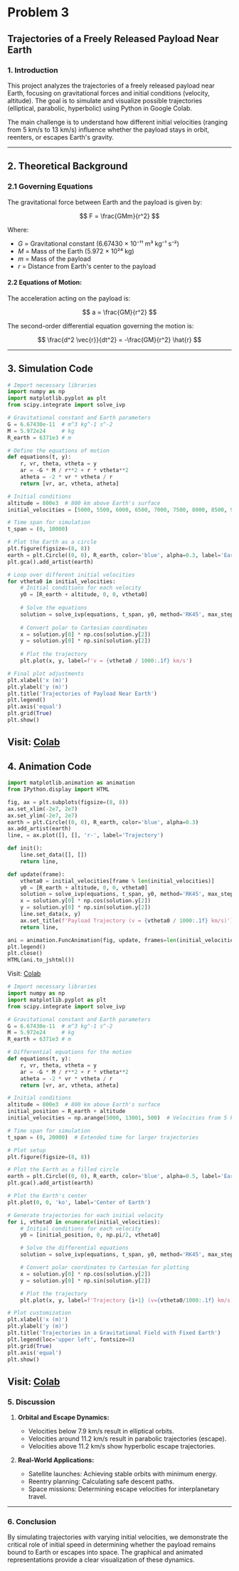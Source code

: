 # Problem 3
## **Trajectories of a Freely Released Payload Near Earth**

### **1. Introduction**

This project analyzes the trajectories of a freely released payload near Earth, focusing on gravitational forces and initial conditions (velocity, altitude). The goal is to simulate and visualize possible trajectories (elliptical, parabolic, hyperbolic) using Python in Google Colab.

The main challenge is to understand how different initial velocities (ranging from 5 km/s to 13 km/s) influence whether the payload stays in orbit, reenters, or escapes Earth's gravity.

---

## **2. Theoretical Background**

### **2.1 Governing Equations**

The gravitational force between Earth and the payload is given by:

$$
F = \frac{GMm}{r^2}
$$

Where:

* $G$ = Gravitational constant (6.67430 × 10⁻¹¹ m³ kg⁻¹ s⁻²)
* $M$ = Mass of the Earth (5.972 × 10²⁴ kg)
* $m$ = Mass of the payload
* $r$ = Distance from Earth's center to the payload

#### **2.2 Equations of Motion:**

The acceleration acting on the payload is:

$$
a = \frac{GM}{r^2}
$$

The second-order differential equation governing the motion is:

$$
\frac{d^2 \vec{r}}{dt^2} = -\frac{GM}{r^2} \hat{r}
$$

---
## **3. Simulation Code**

```python
# Import necessary libraries
import numpy as np
import matplotlib.pyplot as plt
from scipy.integrate import solve_ivp

# Gravitational constant and Earth parameters
G = 6.67430e-11  # m^3 kg^-1 s^-2
M = 5.972e24     # kg
R_earth = 6371e3 # m

# Define the equations of motion
def equations(t, y):
    r, vr, theta, vtheta = y
    ar = -G * M / r**2 + r * vtheta**2
    atheta = -2 * vr * vtheta / r
    return [vr, ar, vtheta, atheta]

# Initial conditions
altitude = 800e3  # 800 km above Earth's surface
initial_velocities = [5000, 5500, 6000, 6500, 7000, 7500, 8000, 8500, 9000, 9500, 10000, 10500, 11000, 11500, 12000, 12500, 13000]

# Time span for simulation
t_span = (0, 10000)

# Plot the Earth as a circle
plt.figure(figsize=(8, 8))
earth = plt.Circle((0, 0), R_earth, color='blue', alpha=0.3, label='Earth')
plt.gca().add_artist(earth)

# Loop over different initial velocities
for vtheta0 in initial_velocities:
    # Initial conditions for each velocity
    y0 = [R_earth + altitude, 0, 0, vtheta0]
    
    # Solve the equations
    solution = solve_ivp(equations, t_span, y0, method='RK45', max_step=1)
    
    # Convert polar to Cartesian coordinates
    x = solution.y[0] * np.cos(solution.y[2])
    y = solution.y[0] * np.sin(solution.y[2])
    
    # Plot the trajectory
    plt.plot(x, y, label=f'v = {vtheta0 / 1000:.1f} km/s')

# Final plot adjustments
plt.xlabel('x (m)')
plt.ylabel('y (m)')
plt.title('Trajectories of Payload Near Earth')
plt.legend()
plt.axis('equal')
plt.grid(True)
plt.show()
```
Visit: [Colab](https://colab.research.google.com/drive/1tmNx00N0d6ZO2M9a7sIeov0q_ArNJI7H#scrollTo=D2oE4rHnG28i)
---

## **4. Animation Code**

```python
import matplotlib.animation as animation
from IPython.display import HTML

fig, ax = plt.subplots(figsize=(8, 8))
ax.set_xlim(-2e7, 2e7)
ax.set_ylim(-2e7, 2e7)
earth = plt.Circle((0, 0), R_earth, color='blue', alpha=0.3)
ax.add_artist(earth)
line, = ax.plot([], [], 'r-', label='Trajectory')

def init():
    line.set_data([], [])
    return line,

def update(frame):
    vtheta0 = initial_velocities[frame % len(initial_velocities)]
    y0 = [R_earth + altitude, 0, 0, vtheta0]
    solution = solve_ivp(equations, t_span, y0, method='RK45', max_step=1)
    x = solution.y[0] * np.cos(solution.y[2])
    y = solution.y[0] * np.sin(solution.y[2])
    line.set_data(x, y)
    ax.set_title(f'Payload Trajectory (v = {vtheta0 / 1000:.1f} km/s)')
    return line,

ani = animation.FuncAnimation(fig, update, frames=len(initial_velocities), init_func=init, repeat=True, blit=True)
plt.legend()
plt.close()
HTML(ani.to_jshtml())
```
Visit: [Colab](https://colab.research.google.com/drive/1tmNx00N0d6ZO2M9a7sIeov0q_ArNJI7H#scrollTo=D2oE4rHnG28i)

```python
# Import necessary libraries
import numpy as np
import matplotlib.pyplot as plt
from scipy.integrate import solve_ivp

# Gravitational constant and Earth parameters
G = 6.67430e-11  # m^3 kg^-1 s^-2
M = 5.972e24     # kg
R_earth = 6371e3 # m

# Differential equations for the motion
def equations(t, y):
    r, vr, theta, vtheta = y
    ar = -G * M / r**2 + r * vtheta**2
    atheta = -2 * vr * vtheta / r
    return [vr, ar, vtheta, atheta]

# Initial conditions
altitude = 800e3  # 800 km above Earth's surface
initial_position = R_earth + altitude
initial_velocities = np.arange(5000, 13001, 500)  # Velocities from 5 km/s to 13 km/s

# Time span for simulation
t_span = (0, 20000)  # Extended time for larger trajectories

# Plot setup
plt.figure(figsize=(8, 8))

# Plot the Earth as a filled circle
earth = plt.Circle((0, 0), R_earth, color='blue', alpha=0.5, label='Earth')
plt.gca().add_artist(earth)

# Plot the Earth's center
plt.plot(0, 0, 'ko', label='Center of Earth')

# Generate trajectories for each initial velocity
for i, vtheta0 in enumerate(initial_velocities):
    # Initial conditions for each velocity
    y0 = [initial_position, 0, np.pi/2, vtheta0]

    # Solve the differential equations
    solution = solve_ivp(equations, t_span, y0, method='RK45', max_step=10)

    # Convert polar coordinates to Cartesian for plotting
    x = solution.y[0] * np.cos(solution.y[2])
    y = solution.y[0] * np.sin(solution.y[2])

    # Plot the trajectory
    plt.plot(x, y, label=f'Trajectory {i+1} (v={vtheta0/1000:.1f} km/s)')

# Plot customization
plt.xlabel('x (m)')
plt.ylabel('y (m)')
plt.title('Trajectories in a Gravitational Field with Fixed Earth')
plt.legend(loc='upper left', fontsize=8)
plt.grid(True)
plt.axis('equal')
plt.show()
```
Visit: [Colab](https://colab.research.google.com/drive/1tmNx00N0d6ZO2M9a7sIeov0q_ArNJI7H#scrollTo=D2oE4rHnG28i)
---

### **5. Discussion**

1. **Orbital and Escape Dynamics:**

   * Velocities below 7.9 km/s result in elliptical orbits.
   * Velocities around 11.2 km/s result in parabolic trajectories (escape).
   * Velocities above 11.2 km/s show hyperbolic escape trajectories.

2. **Real-World Applications:**

   * Satellite launches: Achieving stable orbits with minimum energy.
   * Reentry planning: Calculating safe descent paths.
   * Space missions: Determining escape velocities for interplanetary travel.

---

### **6. Conclusion**

By simulating trajectories with varying initial velocities, we demonstrate the critical role of initial speed in determining whether the payload remains bound to Earth or escapes into space. The graphical and animated representations provide a clear visualization of these dynamics.
